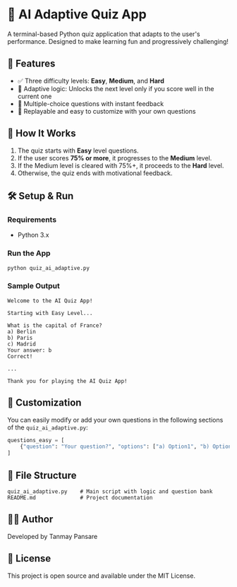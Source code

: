 # 🧠 AI Adaptive Quiz App

A terminal-based Python quiz application that adapts to the user's performance. Designed to make learning fun and progressively challenging!

## 🚀 Features

- ✅ Three difficulty levels: **Easy**, **Medium**, and **Hard**
- 🎯 Adaptive logic: Unlocks the next level only if you score well in the current one
- 💬 Multiple-choice questions with instant feedback
- 🔁 Replayable and easy to customize with your own questions

## 🧩 How It Works

1. The quiz starts with **Easy** level questions.
2. If the user scores **75% or more**, it progresses to the **Medium** level.
3. If the Medium level is cleared with 75%+, it proceeds to the **Hard** level.
4. Otherwise, the quiz ends with motivational feedback.

## 🛠️ Setup & Run

### Requirements

- Python 3.x

### Run the App

```bash
python quiz_ai_adaptive.py
```

### Sample Output

```
Welcome to the AI Quiz App!

Starting with Easy Level...

What is the capital of France?
a) Berlin
b) Paris
c) Madrid
Your answer: b
Correct!

...

Thank you for playing the AI Quiz App!
```

## 📝 Customization

You can easily modify or add your own questions in the following sections of the `quiz_ai_adaptive.py`:

```python
questions_easy = [
    {"question": "Your question?", "options": ["a) Option1", "b) Option2"], "answer": "a"}
]
```

## 📁 File Structure

```
quiz_ai_adaptive.py    # Main script with logic and question bank
README.md              # Project documentation
```

## 👨‍💻 Author

Developed by Tanmay Pansare

## 📜 License

This project is open source and available under the MIT License.
